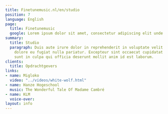 ```yaml
---
title: Finetunemusic.nl/en/studio
position: 7
language: English
page:
  title: Finetunemusic
  google: Lorem ipsum dolor sit amet, consectetur adipiscing elit unde omnis.
summary:
  title: Studio
  paragraph: Duis aute irure dolor in reprehenderit in voluptate velit esse cillum
    dolore eu fugiat nulla pariatur. Excepteur sint occaecat cupidatat non proident,
    sunt in culpa qui officia deserunt mollit anim id est laborum.
clients:
  title: Opdrachtgevers
links:
- name: Migloko
  video: "../videos/white-wolf.html"
- name: Hanze Hogeschool
  music: The Wonderful Tale Of Madame Cambré
- name: KLM
  voice-over: 
layout: info
---
```


